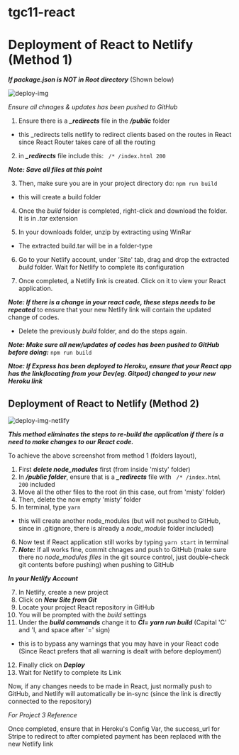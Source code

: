 # tgc11-react

# Deployment of React to Netlify (Method 1)
***If *package.json* is NOT in Root directory*** (Shown below)

![deploy-img](https://user-images.githubusercontent.com/60766668/116186724-c93a4f80-a756-11eb-8e08-6427c10f411f.PNG)

*Ensure all chnages & updates has been pushed to GitHub* 

1. Ensure there is a ***_redirects*** file in the ***/public*** folder
- this _redirects tells netlify to redirect clients based on the routes in React since React Router takes care of all the routing 

2. in ***_redirects*** file include this:
``` /* /index.html 200``` 

***Note: Save all files at this point*** 

3. Then, make sure you are in your project directory do:
```npm run build``` 
- this will create a build folder

4. Once the *build* folder is completed, right-click and download the folder. It is in *.tar* extension

5. In your downloads folder, unzip by extracting using WinRar 
- The extracted build.tar will be in a folder-type 

6. Go to your Netlify account, under 'Site' tab, drag and drop the extracted *build* folder. Wait for Netlify to complete its configuration 

7. Once completed, a Netlify link is created. Click on it to view your React application. 

***Note: If there is a change in your react code, these steps needs to be repeated*** to ensure that your new Netlify link will contain the updated change of codes. 
 - Delete the previously *build* folder, and do the steps again. 

***Note: Make sure all new/updates of codes has been pushed to GitHub before doing:*** 
```npm run build```

***Ntoe: If Express has been deployed to Heroku, ensure that your React app has the link(locating from your Dev(eg. Gitpod) changed to your new Heroku link***


## Deployment of React to Netlify (Method 2)

![deploy-img-netlify](https://user-images.githubusercontent.com/60766668/116218229-e7b34180-a77c-11eb-9a0e-2f867b73c42c.PNG)

***This method eliminates the steps to re-build the application if there is a need to make changes to our React code.***

To achieve the above screenshot from method 1 (folders layout),
1. First ***delete node_modules*** first (from inside 'misty' folder)
2. In ***/public folder***, ensure that is a ***_redirects*** file with
``` /* /index.html 200``` included 
3. Move all the other files to the root (in this case, out from 'misty' folder)
4. Then, delete the now empty 'misty' folder 
5. In terminal, type ```yarn```
- this will create another node_modules (but will not pushed to GitHub, since in .gitignore, there is already a *node_module* folder included) 
6. Now test if React application still works by typing ```yarn start``` in terminal
7. ***Note:*** If all works fine, commit chnages and push to GitHub (make sure there no *node_modules files* in the git source control, just double-check git contents before pushing) when pushing to GitHub

***In your Netlify Account***

7. In Netlify, create a new project 
8. Click on ***New Site from Git***
9. Locate your project React repository in GitHub 
10. You will be prompted with the *build* settings 
11. Under the ***build commands*** change it to ***CI= yarn run build*** (Capital 'C' and 'I, and space after '=' sign)
- this is to bypass any warnings that you may have in your React code (Since React prefers that all warning is dealt with before deployment)
12. Finally click on ***Deploy***
13. Wait for Netlify to complete its Link 

Now, if any changes needs to be made in React, just normally push to GitHub, and Netlify will automatically be in-sync (since the link is directly connected to the 
repository)

*For Project 3 Reference*

Once completed, ensure that in Heroku's Config Var, the success_url for Stripe to redirect to after completed payment has been replaced with the new Netlify link
